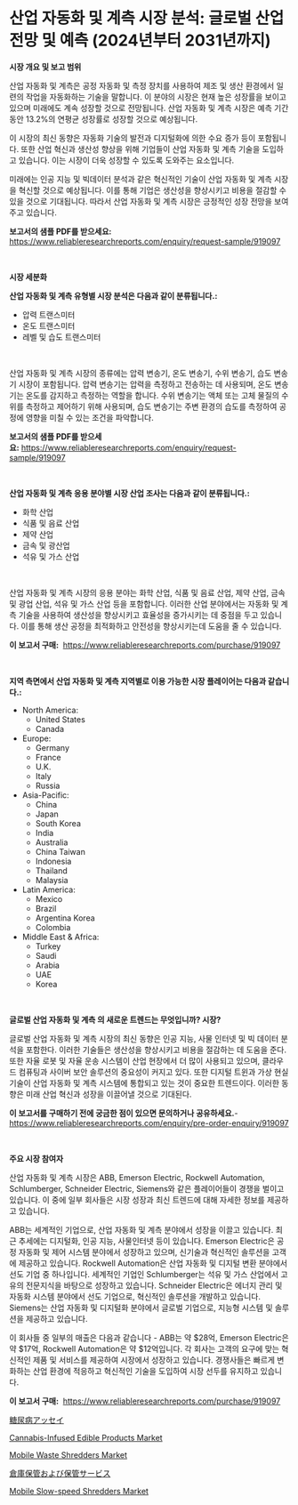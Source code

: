 <p><h1>산업 자동화 및 계측 시장 분석: 글로벌 산업 전망 및 예측 (2024년부터 2031년까지)</h1></p><p><strong>시장 개요 및 보고 범위</strong></p>
<p><p>산업 자동화 및 계측은 공정 자동화 및 측정 장치를 사용하여 제조 및 생산 환경에서 일련의 작업을 자동화하는 기술을 말합니다. 이 분야의 시장은 현재 높은 성장률을 보이고 있으며 미래에도 계속 성장할 것으로 전망됩니다. 산업 자동화 및 계측 시장은 예측 기간 동안 13.2%의 연평균 성장률로 성장할 것으로 예상됩니다.</p><p>이 시장의 최신 동향은 자동화 기술의 발전과 디지털화에 의한 수요 증가 등이 포함됩니다. 또한 산업 혁신과 생산성 향상을 위해 기업들이 산업 자동화 및 계측 기술을 도입하고 있습니다. 이는 시장이 더욱 성장할 수 있도록 도와주는 요소입니다.</p><p>미래에는 인공 지능 및 빅데이터 분석과 같은 혁신적인 기술이 산업 자동화 및 계측 시장을 혁신할 것으로 예상됩니다. 이를 통해 기업은 생산성을 향상시키고 비용을 절감할 수 있을 것으로 기대됩니다. 따라서 산업 자동화 및 계측 시장은 긍정적인 성장 전망을 보여주고 있습니다.</p></p>
<p><strong>보고서의 샘플 PDF를 받으세요:</strong> <a href="https://www.reliableresearchreports.com/enquiry/request-sample/919097">https://www.reliableresearchreports.com/enquiry/request-sample/919097</a></p>
<p>&nbsp;</p>
<p><strong>시장 세분화</strong></p>
<p><strong>산업 자동화 및 계측 유형별 시장 분석은 다음과 같이 분류됩니다.:</strong></p>
<p><ul><li>압력 트랜스미터</li><li>온도 트랜스미터</li><li>레벨 및 습도 트랜스미터</li></ul></p>
<p>&nbsp;</p>
<p><p>산업 자동화 및 계측 시장의 종류에는 압력 변송기, 온도 변송기, 수위 변송기, 습도 변송기 시장이 포함됩니다. 압력 변송기는 압력을 측정하고 전송하는 데 사용되며, 온도 변송기는 온도를 감지하고 측정하는 역할을 합니다. 수위 변송기는 액체 또는 고체 물질의 수위를 측정하고 제어하기 위해 사용되며, 습도 변송기는 주변 환경의 습도를 측정하여 공정에 영향을 미칠 수 있는 조건을 파악합니다.</p></p>
<p><strong>보고서의 샘플 PDF를 받으세요:</strong>&nbsp;<a href="https://www.reliableresearchreports.com/enquiry/request-sample/919097">https://www.reliableresearchreports.com/enquiry/request-sample/919097</a></p>
<p>&nbsp;</p>
<p><strong> 산업 자동화 및 계측 응용 분야별 시장 산업 조사는 다음과 같이 분류됩니다.:</strong></p>
<p><ul><li>화학 산업</li><li>식품 및 음료 산업</li><li>제약 산업</li><li>금속 및 광산업</li><li>석유 및 가스 산업</li></ul></p>
<p>&nbsp;</p>
<p><p>산업 자동화 및 계측 시장의 응용 분야는 화학 산업, 식품 및 음료 산업, 제약 산업, 금속 및 광업 산업, 석유 및 가스 산업 등을 포함합니다. 이러한 산업 분야에서는 자동화 및 계측 기술을 사용하여 생산성을 향상시키고 효율성을 증가시키는 데 중점을 두고 있습니다. 이를 통해 생산 공정을 최적화하고 안전성을 향상시키는데 도움을 줄 수 있습니다.</p></p>
<p><strong>이 보고서 구매:</strong>&nbsp; <a href="https://www.reliableresearchreports.com/purchase/919097">https://www.reliableresearchreports.com/purchase/919097</a></p>
<p>&nbsp;</p>
<p><strong>지역 측면에서 산업 자동화 및 계측 지역별로 이용 가능한 시장 플레이어는 다음과 같습니다.:</strong></p>
<p><ul>
    <li>
        North America:
        <ul>
            <li>United States</li>
            <li>Canada</li>
        </ul>
    </li>
    <li>
        Europe:
        <ul>
            <li>Germany</li>
            <li>France</li>
            <li>U.K.</li>
            <li>Italy</li>
            <li>Russia</li>
        </ul>
    </li>
    <li>
        Asia-Pacific:
        <ul>
            <li>China</li>
            <li>Japan</li>
            <li>South Korea</li>
            <li>India</li>
            <li>Australia</li>
            <li>China Taiwan</li>
            <li>Indonesia</li>
            <li>Thailand</li>
            <li>Malaysia</li>
        </ul>
    </li>
    <li>
        Latin America:
        <ul>
            <li>Mexico</li>
            <li>Brazil</li>
            <li>Argentina Korea</li>
            <li>Colombia</li>
        </ul>
    </li>
    <li>
        Middle East & Africa:
        <ul>
            <li>Turkey</li>
            <li>Saudi</li>
            <li>Arabia</li>
            <li>UAE</li>
            <li>Korea</li>
        </ul>
    </li>
    </ul></p>
<p>&nbsp;</p>
<p><strong>글로벌 산업 자동화 및 계측 의 새로운 트렌드는 무엇입니까? 시장?</strong></p>
<p><p>글로벌 산업 자동화 및 계측 시장의 최신 동향은 인공 지능, 사물 인터넷 및 빅 데이터 분석을 포함한다. 이러한 기술들은 생산성을 향상시키고 비용을 절감하는 데 도움을 준다. 또한 자율 로봇 및 자율 운송 시스템이 산업 현장에서 더 많이 사용되고 있으며, 클라우드 컴퓨팅과 사이버 보안 솔루션의 중요성이 커지고 있다. 또한 디지털 트윈과 가상 현실 기술이 산업 자동화 및 계측 시스템에 통합되고 있는 것이 중요한 트렌드이다. 이러한 동향은 미래 산업 혁신과 성장을 이끌어낼 것으로 기대된다.</p></p>
<p><strong>이 보고서를 구매하기 전에 궁금한 점이 있으면 문의하거나 공유하세요.</strong>- <a href="https://www.reliableresearchreports.com/enquiry/pre-order-enquiry/919097">https://www.reliableresearchreports.com/enquiry/pre-order-enquiry/919097</a></p>
<p>&nbsp;</p>
<p><strong>주요 시장 참여자</strong></p>
<p><p>산업 자동화 및 계측 시장은 ABB, Emerson Electric, Rockwell Automation, Schlumberger, Schneider Electric, Siemens와 같은 플레이어들이 경쟁을 벌이고 있습니다. 이 중에 일부 회사들은 시장 성장과 최신 트렌드에 대해 자세한 정보를 제공하고 있습니다.</p><p>ABB는 세계적인 기업으로, 산업 자동화 및 계측 분야에서 성장을 이끌고 있습니다. 최근 추세에는 디지털화, 인공 지능, 사물인터넷 등이 있습니다. Emerson Electric은 공정 자동화 및 제어 시스템 분야에서 성장하고 있으며, 신기술과 혁신적인 솔루션을 고객에 제공하고 있습니다. Rockwell Automation은 산업 자동화 및 디지털 변환 분야에서 선도 기업 중 하나입니다. 세계적인 기업인 Schlumberger는 석유 및 가스 산업에서 고유의 전문지식을 바탕으로 성장하고 있습니다. Schneider Electric은 에너지 관리 및 자동화 시스템 분야에서 선도 기업으로, 혁신적인 솔루션을 개발하고 있습니다. Siemens는 산업 자동화 및 디지털화 분야에서 글로벌 기업으로, 지능형 시스템 및 솔루션을 제공하고 있습니다.</p><p>이 회사들 중 일부의 매출은 다음과 같습니다 - ABB는 약 $28억, Emerson Electric은 약 $17억, Rockwell Automation은 약 $12억입니다. 각 회사는 고객의 요구에 맞는 혁신적인 제품 및 서비스를 제공하여 시장에서 성장하고 있습니다. 경쟁사들은 빠르게 변화하는 산업 환경에 적응하고 혁신적인 기술을 도입하여 시장 선두를 유지하고 있습니다.</p></p>
<p><strong>이 보고서 구매:</strong>&nbsp;&nbsp;<a href="https://www.reliableresearchreports.com/purchase/919097">https://www.reliableresearchreports.com/purchase/919097</a></p>
<p><p><a href="https://github.com/lababdou/Market-Research-Report-List-2/blob/main/9888780182760.md">糖尿病アッセイ</a></p><p><a href="https://github.com/mabutironaldo/Market-Research-Report-List-3/blob/main/cannabis-infused-edible-products-market.md">Cannabis-Infused Edible Products Market</a></p><p><a href="https://issuu.com/reportprime-2/docs/mobile-waste-shredders-market-size-2030.pptx">Mobile Waste Shredders Market</a></p><p><a href="https://github.com/mohamedbakry57/Market-Research-Report-List-2/blob/main/9719919182759.md">倉庫保管および保管サービス</a></p><p><a href="https://issuu.com/reportprime-2/docs/mobile-slow-speed-shredders-market-size-2030.pptx">Mobile Slow-speed Shredders Market</a></p></p>
